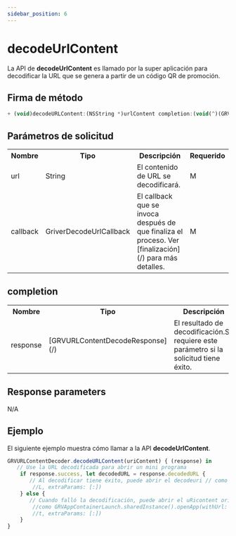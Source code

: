 ```yaml
---
sidebar_position: 6
---
```


# decodeUrlContent

La API de **decodeUrlContent** es llamado por la super aplicación para decodificar la URL que se genera a partir de un código QR de promoción.

## Firma de método

```js
+ (void)decodeURLContent:(NSString *)urlContent completion:(void(^)(GRVURLContentDecodeResponse *response))completion;
```

## Parámetros de solicitud
<table>
    <tr>
        <th>Nombre</th>
        <th>Tipo</th>
        <th>Descripción</th>
        <th>Requerido</th>
    </tr>
    <tr>
        <td>url</td>
        <td>String</td>
        <td>El contenido de URL se decodificará.</td>
        <td>M</td>
    </tr>
    <tr>
        <td>callback</td>
        <td>GriverDecodeUrlCallback</td>
        <td>El callback que se invoca después de que finaliza el proceso. Ver [finalización](/) para más detalles.</td>
        <td>M</td>
    </tr>
</table>

## completion
<table>
    <tr>
        <th>Nombre</th>
        <th>Tipo</th>
        <th>Descripción</th>
        <th>Requerido</th>
    </tr>
    <tr>
        <td>response</td>
        <td>[GRVURLContentDecodeResponse](/)</td>
        <td>El resultado de decodificación.Se requiere este parámetro si la solicitud tiene éxito.</td>
        <td>O</td>
    </tr>
</table>


## Response parameters
N/A

## Ejemplo

El siguiente ejemplo muestra cómo llamar a la API **decodeUrlContent**.

```js
GRVURLContentDecoder.decodeURLContent(uriContent) { (response) in
   // Use la URL decodificada para abrir un mini programa
    if response.success, let decodedURL = response.decodedURL {
       // Al decodificar tiene éxito, puede abrir el decodeuri // como GRVAppContainerLaunch.sharedInstance().openApp(withUrl: decodedUR
        //L, extraParams: [:])
    } else {
       // Cuando falló la decodificación, puede abrir el uRicontent original
        //como GRVAppContainerLaunch.sharedInstance().openApp(withUrl: uriConten
        //t, extraParams: [:])
    }
}

```

